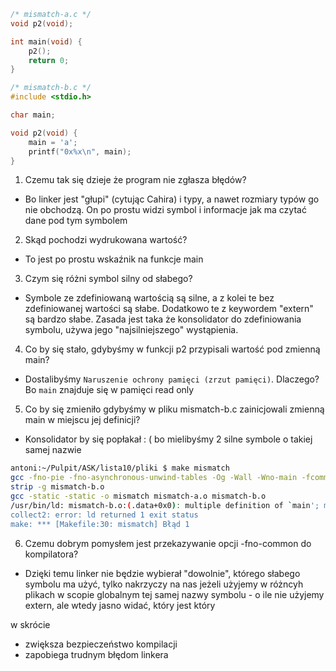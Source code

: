 ```C
/* mismatch-a.c */
void p2(void);

int main(void) {
    p2();
    return 0;
}
```

```C
/* mismatch-b.c */
#include <stdio.h>

char main;

void p2(void) {
    main = 'a';
    printf("0x%x\n", main);
}
```


1. Czemu tak się dzieje że program nie zgłasza błędów?
- Bo linker jest "głupi" (cytując Cahira) i typy, a nawet rozmiary typów go nie obchodzą. On po prostu widzi symbol i informacje jak ma czytać dane pod tym symbolem

2. Skąd pochodzi wydrukowana wartość?
- To jest po prostu wskaźnik na funkcje main

3. Czym się różni symbol silny od słabego?
- Symbole ze zdefiniowaną wartością są silne, a z kolei te bez zdefiniowanej wartości są słabe. Dodatkowo te z keywordem "extern" są bardzo słabe.
Zasada jest taka że konsolidator do zdefiniowania symbolu, używa jego "najsilniejszego" wystąpienia.

4. Co by się stało, gdybyśmy w funkcji p2 przypisali wartość
pod zmienną main?
- Dostalibyśmy `Naruszenie ochrony pamięci (zrzut pamięci)`.
Dlaczego? Bo `main` znajduje się w pamięci read only

5. Co by się zmieniło gdybyśmy w pliku mismatch-b.c zainicjowali zmienną main w
miejscu jej definicji?
- Konsolidator by się popłakał : ( bo mielibyśmy 2 silne symbole o takiej samej nazwie
```bash
antoni:~/Pulpit/ASK/lista10/pliki $ make mismatch
gcc -fno-pie -fno-asynchronous-unwind-tables -Og -Wall -Wno-main -fcommon -c -o mismatch-b.o mismatch-b.c
strip -g mismatch-b.o
gcc -static -static -o mismatch mismatch-a.o mismatch-b.o
/usr/bin/ld: mismatch-b.o:(.data+0x0): multiple definition of `main'; mismatch-a.o:(.text+0x0): first defined here
collect2: error: ld returned 1 exit status
make: *** [Makefile:30: mismatch] Błąd 1
```

6.  Czemu dobrym pomysłem jest przekazywanie opcji -fno-common do kompilatora?
- Dzięki temu linker nie będzie wybierał "dowolnie", którego słabego symbolu ma użyć, tylko nakrzyczy na nas jeżeli użyjemy w różncyh plikach w scopie globalnym tej samej nazwy symbolu - o ile nie użyjemy extern, ale wtedy jasno widać, który jest który

w skrócie
- zwiększa bezpieczeństwo kompilacji
- zapobiega trudnym błędom linkera
